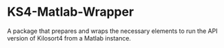 # KS4-Matlab-Wrapper
A package that prepares and wraps the necessary elements to run the API version of Kilosort4 from a Matlab instance.
